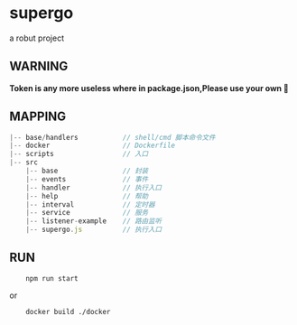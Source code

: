 # supergo
a robut project

## WARNING
**Token is any more useless where in package.json,Please use your own 🤪**

## MAPPING
```js
|-- base/handlers           // shell/cmd 脚本命令文件
|-- docker                  // Dockerfile
|-- scripts                 // 入口
|-- src                 
    |-- base                // 封装
    |-- events              // 事件
    |-- handler             // 执行入口
    |-- help                // 帮助
    |-- interval            // 定时器
    |-- service             // 服务
    |-- listener-example    // 路由监听
    |-- supergo.js          // 执行入口
```

## RUN
```shell
    npm run start
```
or
```
    docker build ./docker
```
